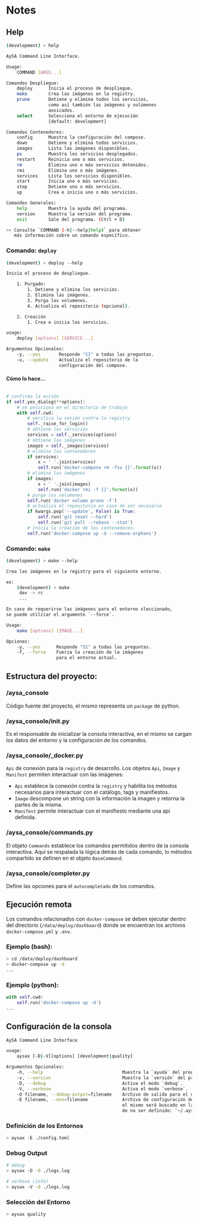 # Notes

## Help

```bash
(development) > help

AySA Command Line Interface.

Usage:
    COMMAND [ARGS...]

Comandos Despliegue:
    deploy      Inicia el proceso de despliegue.
    make        Crea las imágenes en la registry.
    prune       Detiene y elimina todos los servicios,
                como así también las imágenes y volúmenes
                aosicados.
    select      Selecciona el entorno de ejecución
                [default: development]

Comandos Contenedores:
    config      Muestra la configuración del compose.
    down        Detiene y elimina todos servicios.
    images      Lista las imágenes disponibles.
    ps          Muestra los servicios desplegados.
    restart     Reinicia uno o más servicios.
    rm          Elimina uno o más servicios detenidos.
    rmi         Elimina uno o más imágenes.
    services    Lista los servicios disponibles.
    start       Inicia uno o más servicios.
    stop        Detiene uno o más servicios.
    up          Crea e inicia uno o más servicios.

Comandos Generales:
    help        Muestra la ayuda del programa.
    version     Muestra la versión del programa.
    exit        Sale del programa. (Ctrl + D)

>> Consulte `COMMAND (-h|--help|help)` para obtener
   más información sobre un comando específico.
```

### Comando: `deploy`

```bash
(development) > deploy --help

Inicia el proceso de despliegue.

    1. Purgado:
        1. Detiene y elimina los servicios.
        2. Elimina las imágenes.
        3. Purga los volumenes.
        4. Actualiza el repositorio (opcional).

    2. Creación
        1. Crea e inicia los servicios.

usage:
    deploy [options] [SERVICE...]

Argumentos Opcionales:
    -y, --yes       Responde "SI" a todas las preguntas.
    -u, --update    Actualiza el repositorio de la
                    configuración del compose.
```

#### Cómo lo hace...

```python

# confirma la acción
if self.yes_dialog(**options):
    # se posiciona en el directorio de trabajo
    with self.cwd:
        # verifica la sesión contra la registry
        self._raise_for_login()
        # obtiene los servicios
        services = self._services(options)
        # obtiene las imágenes
        images = self._images(services)
        # elimina los contenedores
        if services:
            x = ' '.join(services)
            self.run('docker-compose rm -fsv {}'.format(x))
        # elimina las imágenes
        if images:
            x = ' '.join(images)
            self.run('docker rmi -f {}'.format(x))
        # purga los volumenes
        self.run('docker volume prune -f')
        # actualiza el repositorio en caso de ser necesario
        if kwargs.pop('--update', False) is True:
            self.run('git reset --hard')
            self.run('git pull --rebase --stat')
        # inicia la creación de los contenedores.
        self.run('docker-compose up -d --remove-orphans')
```

### Comando: `make`

```bash
(development) > make --help

Crea las imágenes en la registry para el siguiente entorno.

ex:
    (development) > make
     dev -> rc
     ...

En caso de requerirse las imágenes para el entorno sleccionado,
se puede utilziar el argumento `--force`.

Usage:
    make [options] [IMAGE...]

Opciones:
    -y, --yes      Responde "SI" a todas las preguntas.
    -f, --force    Fuerza la creación de la imágenes
                   para el entorno actual.
```

## Estructura del proyecto:

### /aysa_console

Código fuente del proyecto, el mismo representa un `package` de python.

### /aysa_console/__init__.py

Es el responsable de inicializar la consola interactiva, en el mismo se cargan los datos del entorno y la configuración de los comandos.

### /aysa_console/\_docker.py

`Api` de conexión para la `registry` de desarrollo. Los objetos `Api`, `Image` y `Manifest` permiten interactuar con las imágenes:

* `Api` establece la conexión contra la `registry` y habilita los métodos necesarios para interactuar con el catálogo, tags y manifiestos.
* `Image` descompone un string con la información la imagen y retorna la partes de la misma.
* `Manifest` permite interactuar con el manifiesto mediante una api definida.

### /aysa_console/commands.py

El objeto `Commands` establece los comandos permitidos dentro de la consola interactiva. Aquí se respalada la lógica detrás de cada comando, lo métodos compartido se definen en el objeto `BaseCommand`.

### /aysa_console/completer.py

Define las opciones para el `autocompletado` de los comandos.

## Ejecución remota

Los comandos relacionados con `docker-compose` se deben ejecutar dentro del directorio (`/data/deploy/dashboard`) donde se encuentran los archivos `docker-compose.yml` y `.env`.

### Ejemplo (bash):

```bash
> cd /data/deploy/dashboard
> docker-compose up -d
...
```

### Ejemplo (python):

```python
with self.cwd:
    self.run('docker-compose up -d')
...
```

## Configuración de la consola

```bash
AySA Command Line Interface

usage:
    aysax [-D|-V][options] [development|quality]

Argumentos Opcionales:
    -h, --help                              Muestra la `ayuda` del programa.
    -v, --version                           Muestra la `versión` del programa.
    -D, --debug                             Activa el modo `debug`.
    -V, --verbose                           Activa el modo `verbose`.
    -O filename, --debug-output=filename    Archivo de salida para el modo `debug`.
    -E filename, --env=filename             Archivo de configuración del entorno (`.toml`),
                                            el mismo será buscado en la siguiente ruta
                                            de no ser definido: `~/.aysa/config.toml`.
```

### Definición de los Entornos

```bash
> aysax -E ./config.toml
```

### Debug Output

```bash
# debug
> aysax -D -O ./logs.log

# verbose (info)
> aysax -V -O ./logs.log
```

### Selección del Entorno

```bash
> aysax quality
```
